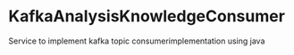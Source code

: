 # KafkaAnalysisKnowledgeConsumer
Service to implement kafka topic consumerimplementation using java
